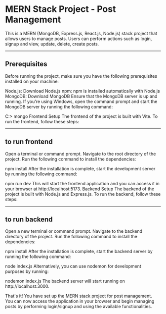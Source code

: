 # MERN Stack Project - Post Management
This is a MERN (MongoDB, Express.js, React.js, Node.js) stack project that allows users to manage posts. Users can perform actions such as login, signup and view, update, delete,  create posts.

---

## Prerequisites
Before running the project, make sure you have the following prerequisites installed on your machine:


Node.js: Download Node.js
npm: npm is installed automatically with Node.js
MongoDB: Download MongoDB
Ensure that the MongoDB server is up and running. If you're using Windows, open the command prompt and start the MongoDB server by running the following command:



C:\> mongo
Frontend Setup
The frontend of the project is built with Vite. To run the frontend, follow these steps:

---

## to run frontend
Open a terminal or command prompt.
Navigate to the root directory of the project.
Run the following command to install the dependencies:



npm install
After the installation is complete, start the development server by running the following command:



npm run dev
This will start the frontend application and you can access it in your browser at http://localhost:5173.
Backend Setup
The backend of the project is built with Node.js and Express.js. To run the backend, follow these steps:

---

## to run backend
Open a new terminal or command prompt.
Navigate to the backend directory of the project.
Run the following command to install the dependencies:



npm install
After the installation is complete, start the backend server by running the following command:



node index.js
Alternatively, you can use nodemon for development purposes by running:



nodemon index.js
The backend server will start running on http://localhost:3000.



That's it! You have set up the MERN stack project for post management. You can now access the application in your browser and begin managing posts by performing login/signup and using the available functionalities.
